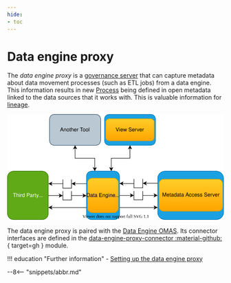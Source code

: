 ```yaml
---
hide:
- toc
---
```


<!-- SPDX-License-Identifier: CC-BY-4.0 -->
<!-- Copyright Contributors to the Egeria project 2020. -->

# Data engine proxy

The *data engine proxy* is a [governance server](/egeria-docs/concepts/governance-server) that can capture metadata about data movement processes (such as ETL jobs) from a data engine.  This information results in new [Process](/egeria-docs/types/0/0010-Base-Model) being defined in open metadata linked to the data sources that it works with. This is valuable information for [lineage](/egeria-docs/features/lineage-management/overview).

![Data Engine Proxy](data-engine-proxy.svg)

The data engine proxy is paired with the [Data Engine OMAS](/egeria-docs/services/omas/data-engine/overview). Its connector interfaces are defined in the [data-engine-proxy-connector :material-github:](https://github.com/odpi/egeria/tree/master/open-metadata-implementation/governance-servers/data-engine-proxy-services/data-engine-proxy-connector){ target=gh } module.

!!! education "Further information"
    - [Setting up the data engine proxy](/egeria-docs/guides/admin/configuring-a-data-engine-proxy-server)

--8<-- "snippets/abbr.md"
